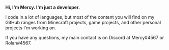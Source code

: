 **Hi, I'm Mercy. I'm just a developer.**

I code in a lot of languages, but most of the content you will find on my GitHub ranges from Minecraft projects, game projects, and other personal projects I'm working on.

If you have any questions, my main contact is on Discord at Mercy#4567 or Rolan#4567.
